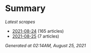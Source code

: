 # Summary
*Latest scrapes*
* [2021-08-24](https://github.com/nuuuwan/news_lk/blob/data/news_lk.2021-08-24.json) (165 articles)
* [2021-08-25](https://github.com/nuuuwan/news_lk/blob/data/news_lk.2021-08-25.json) (7 articles)

*Generated at 02:14AM, August 25, 2021*